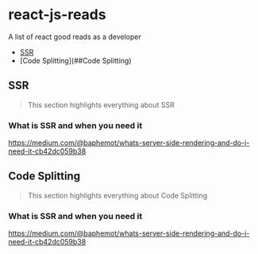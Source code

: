# react-js-reads
A list of react good reads as a developer

- [SSR](##SSR)
- [Code Splitting](##Code Splitting)


<!-- toc -->

## SSR
> This section highlights everything about SSR

### What is SSR and when you need it
https://medium.com/@baphemot/whats-server-side-rendering-and-do-i-need-it-cb42dc059b38

## Code Splitting
> This section highlights everything about Code Splitting

### What is SSR and when you need it
https://medium.com/@baphemot/whats-server-side-rendering-and-do-i-need-it-cb42dc059b38

